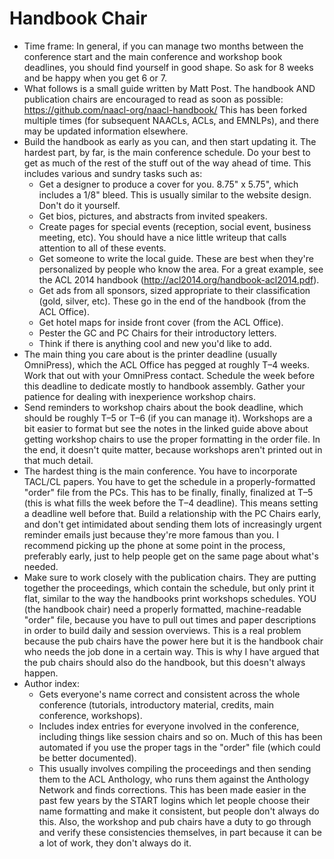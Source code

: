 # Handbook Chair

- Time frame: In general, if you can manage two months between the conference start and the main conference and workshop book deadlines, you should find yourself in good shape.
So ask for 8 weeks and be happy when you get 6 or 7.
- What follows is a small guide written by Matt Post.
The handbook AND publication chairs are encouraged to read as soon as possible: https://github.com/naacl-org/naacl-handbook/
This has been forked multiple times (for subsequent NAACLs, ACLs, and EMNLPs), and there may be updated information elsewhere.
- Build the handbook as early as you can, and then start updating it.
The hardest part, by far, is the main conference schedule.
Do your best to get as much of the rest of the stuff out of the way ahead of time.
This includes various and sundry tasks such as:
  - Get a designer to produce a cover for you. 8.75" x 5.75", which includes a 1/8" bleed. This is usually similar to the website design. Don't do it yourself.
  - Get bios, pictures, and abstracts from invited speakers.
  - Create pages for special events (reception, social event, business meeting, etc). You should have a nice little writeup that calls attention to all of these events.
  - Get someone to write the local guide. These are best when they're personalized by people who know the area. For a great example, see the ACL 2014 handbook (http://acl2014.org/handbook-acl2014.pdf).
  - Get ads from all sponsors, sized appropriate to their classification (gold, silver, etc). These go in the end of the handbook (from the ACL Office).
  - Get hotel maps for inside front cover (from the ACL Office).
  - Pester the GC and PC Chairs for their introductory letters.
  - Think if there is anything cool and new you'd like to add.
- The main thing you care about is the printer deadline (usually OmniPress), which the ACL Office has pegged at roughly T–4 weeks.
Work that out with your OmniPress contact.
Schedule the week before this deadline to dedicate mostly to handbook assembly.
Gather your patience for dealing with inexperience workshop chairs.
- Send reminders to workshop chairs about the book deadline, which should be roughly T–5 or T–6 (if you can manage it).
Workshops are a bit easier to format but see the notes in the linked guide above about getting workshop chairs to use the proper formatting in the order file.
In the end, it doesn't quite matter, because workshops aren't printed out in that much detail.
- The hardest thing is the main conference.
You have to incorporate TACL/CL papers.
You have to get the schedule in a properly-formatted "order" file from the PCs.
This has to be finally, finally, finalized at T–5 (this is what fills the week before the T–4 deadline).
This means setting a deadline well before that.
Build a relationship with the PC Chairs early, and don't get intimidated about sending them lots of increasingly urgent reminder emails just because they're more famous than you.
I recommend picking up the phone at some point in the process, preferably early, just to help people get on the same page about what's needed.
- Make sure to work closely with the publication chairs.
They are putting together the proceedings, which contain the schedule, but only print it flat, similar to the way the handbooks print workshops schedules.
YOU (the handbook chair) need a properly formatted, machine-readable "order" file, because you have to pull out times and paper descriptions in order to build daily and session overviews.
This is a real problem because the pub chairs have the power here but it is the handbook chair who needs the job done in a certain way.
This is why I have argued that the pub chairs should also do the handbook, but this doesn't always happen.
- Author index:
  - Gets everyone's name correct and consistent across the whole conference (tutorials, introductory material, credits, main conference, workshops).
  - Includes index entries for everyone involved in the conference, including things like session chairs and so on. Much of this has been automated if you use the proper tags in the "order" file (which could be better documented).
  - This usually involves compiling the proceedings and then sending them to the ACL Anthology, who runs them against the Anthology Network and finds corrections. This has been made easier in the past few years by the START logins which let people choose their name formatting and make it consistent, but people don't always do this. Also, the workshop and pub chairs have a duty to go through and verify these consistencies themselves, in part because it can be a lot of work, they don't always do it.

